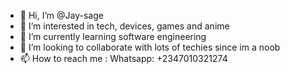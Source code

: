 - 👋 Hi, I’m @Jay-sage
- 👀 I’m interested in tech, devices, games and anime
- 🌱 I’m currently learning software engineering
- 💞️ I’m looking to collaborate with lots of techies since im a noob
- 📫 How to reach me : Whatsapp: +2347010321274

<!---
Jay-sage/Jay-sage is a ✨ special ✨ repository because its `README.md` (this file) appears on your GitHub profile.
You can click the Preview link to take a look at your changes.
--->
